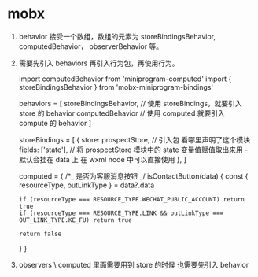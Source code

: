 # mobx

1.  behavior 接受一个数组，数组的元素为 storeBindingsBehavior, computedBehavior， observerBehavior 等。

2.  需要先引入 behaviors 再引入行为包，再使用行为。

    import computedBehavior from 'miniprogram-computed'
    import { storeBindingsBehavior } from 'mobx-miniprogram-bindings'

    behaviors = [
    storeBindingsBehavior, // 使用 storeBindings，就要引入 store 的 behavior
    computedBehavior // 使用 computed 就要引入 compute 的 behavior
    ]

    storeBindings = [
    {
    store: prospectStore, // 引入包 看哪里声明了这个模块
    fields: ['state'], // 将 prospectStore 模块中的 state 变量值赋值取出来用 - 默认会挂在 data 上 在 wxml node 中可以直接使用
    },
    ]

    computed = {
    /\*_ 是否为客服消息按钮 _/
    isContactButton(data) {
    const { resourceType, outLinkType } = data?.data

        if (resourceType === RESOURCE_TYPE.WECHAT_PUBLIC_ACCOUNT) return true
        if (resourceType === RESOURCE_TYPE.LINK && outLinkType === OUT_LINK_TYPE.KE_FU) return true

        return false

    }
    }

3.  observers \ computed 里面需要用到 store 的时候 也需要先引入 behavior
